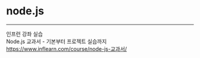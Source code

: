# node.js
* * *
인프런 강좌 실습  
Node.js 교과서 - 기본부터 프로젝트 실습까지  
https://www.inflearn.com/course/node-js-교과서/
